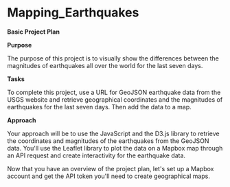 # Mapping_Earthquakes


**Basic Project Plan**

**Purpose**

The purpose of this project is to visually show the differences between the magnitudes of earthquakes all over the world for the last seven days.

**Tasks**

To complete this project, use a URL for GeoJSON earthquake data from the USGS website and retrieve geographical coordinates and the magnitudes of earthquakes for the last seven days. Then add the data to a map.

**Approach**

Your approach will be to use the JavaScript and the D3.js library to retrieve the coordinates and magnitudes of the earthquakes from the GeoJSON data. You&#39;ll use the Leaflet library to plot the data on a Mapbox map through an API request and create interactivity for the earthquake data.

Now that you have an overview of the project plan, let&#39;s set up a Mapbox account and get the API token you&#39;ll need to create geographical maps.

